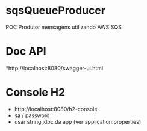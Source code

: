 # sqsQueueProducer
POC Produtor mensagens utilizando AWS SQS

# Doc API
*http://localhost:8080/swagger-ui.html

# Console H2
* http://localhost:8080/h2-console
* sa / password
* usar string jdbc da app (ver application.properties)
